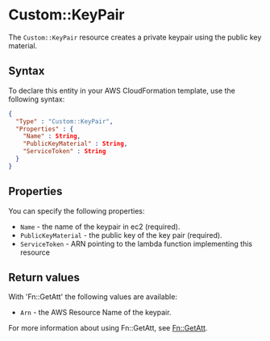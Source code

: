 # Custom::KeyPair
The `Custom::KeyPair` resource creates a private keypair using the public key material.

## Syntax
To declare this entity in your AWS CloudFormation template, use the following syntax:

```json
{
  "Type" : "Custom::KeyPair",
  "Properties" : {
    "Name" : String,
    "PublicKeyMaterial" : String,
    "ServiceToken" : String
  }
}
```

## Properties
You can specify the following properties:

- `Name`  - the name of the keypair in ec2 (required).
- `PublicKeyMaterial` - the public key of the key pair (required).
- `ServiceToken`  - ARN pointing to the lambda function implementing this resource 

## Return values
With 'Fn::GetAtt' the following values are available:

- `Arn` - the AWS Resource Name of the keypair.

For more information about using Fn::GetAtt, see [Fn::GetAtt](http://docs.aws.amazon.com/AWSCloudFormation/latest/UserGuide/intrinsic-function-reference-getatt.html).
